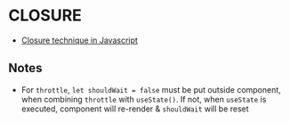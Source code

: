 # CLOSURE

- [Closure technique in Javascript](../../../../../playground-javascript/techniques//closure//README.md)

## Notes

- For `throttle`, `let shouldWait = false` must be put outside component, when combining `throttle` with `useState()`. If not, when `useState` is executed, component will re-render & `shouldWait` will be reset
